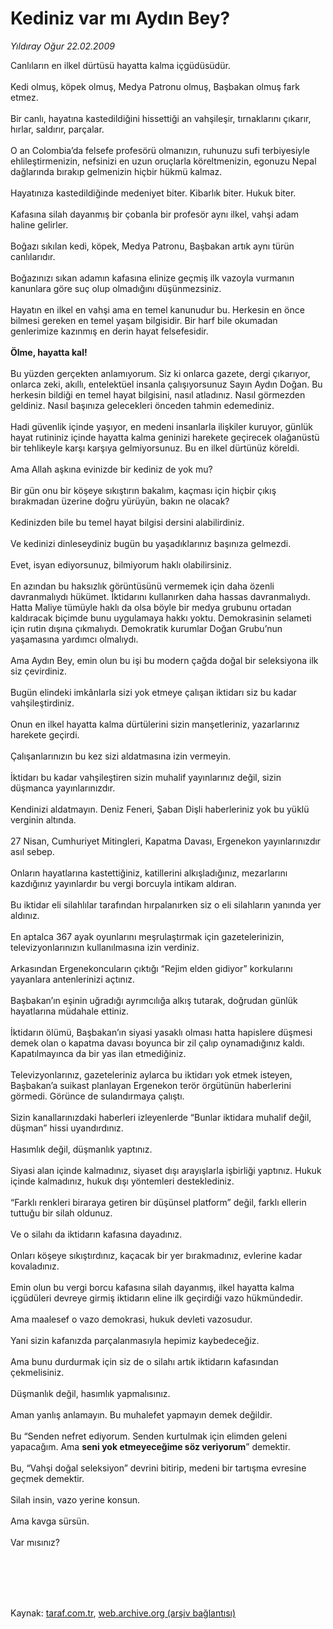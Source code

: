 # Kediniz var mı Aydın Bey?

*Yıldıray Oğur 22.02.2009*

<div class="taraf_structure_2col_1zq">
<div class="margen_n">



 <p>Canlıların en ilkel dürtüsü hayatta kalma içgüdüsüdür. <br/><br/>Kedi olmuş, köpek olmuş, Medya Patronu olmuş, Başbakan olmuş fark etmez. <br/><br/>Bir canlı, hayatına kastedildiğini hissettiği an vahşileşir, tırnaklarını çıkarır, hırlar, saldırır, parçalar. <br/><br/>O an Colombia’da felsefe profesörü olmanızın, ruhunuzu sufi terbiyesiyle ehlileştirmenizin, nefsinizi en uzun oruçlarla köreltmenizin, egonuzu Nepal dağlarında bırakıp gelmenizin hiçbir hükmü kalmaz. <br/><br/>Hayatınıza kastedildiğinde medeniyet biter. Kibarlık biter. Hukuk biter. <br/><br/>Kafasına silah dayanmış bir çobanla bir profesör aynı ilkel, vahşi adam haline gelirler. <br/><br/>Boğazı sıkılan kedi, köpek, Medya Patronu, Başbakan artık aynı türün canlılarıdır. <br/><br/>Boğazınızı sıkan adamın kafasına elinize geçmiş ilk vazoyla vurmanın kanunlara göre suç olup olmadığını düşünmezsiniz. <br/><br/>Hayatın en ilkel en vahşi ama en temel kanunudur bu. Herkesin en önce bilmesi gereken en temel yaşam bilgisidir. Bir harf bile okumadan genlerimize kazınmış en derin hayat felsefesidir.<b> <br/><br/>Ölme, hayatta kal!</b> <br/><br/>Bu yüzden gerçekten anlamıyorum. Siz ki onlarca gazete, dergi çıkarıyor, onlarca zeki, akıllı, entelektüel insanla çalışıyorsunuz Sayın Aydın Doğan. Bu herkesin bildiği en temel hayat bilgisini, nasıl atladınız. Nasıl görmezden geldiniz. Nasıl başınıza gelecekleri önceden tahmin edemediniz. <br/><br/>Hadi güvenlik içinde yaşıyor, en medeni insanlarla ilişkiler kuruyor, günlük hayat rutininiz içinde hayatta kalma geninizi harekete geçirecek olağanüstü bir tehlikeyle karşı karşıya gelmiyorsunuz. Bu en ilkel dürtünüz köreldi. <br/><br/>Ama Allah aşkına evinizde bir kediniz de yok mu? <br/><br/>Bir gün onu bir köşeye sıkıştırın bakalım, kaçması için hiçbir çıkış bırakmadan üzerine doğru yürüyün, bakın ne olacak? <br/><br/>Kedinizden bile bu temel hayat bilgisi dersini alabilirdiniz. <br/><br/>Ve kedinizi dinleseydiniz bugün bu yaşadıklarınız başınıza gelmezdi. <br/><br/>Evet, isyan ediyorsunuz, bilmiyorum haklı olabilirsiniz. <br/><br/>En azından bu haksızlık görüntüsünü vermemek için daha özenli davranmalıydı hükümet. İktidarını kullanırken daha hassas davranmalıydı. Hatta Maliye tümüyle haklı da olsa böyle bir medya grubunu ortadan kaldıracak biçimde bunu uygulamaya hakkı yoktu. Demokrasinin selameti için rutin dışına çıkmalıydı. Demokratik kurumlar Doğan Grubu’nun yaşamasına yardımcı olmalıydı. <br/><br/>Ama Aydın Bey, emin olun bu işi bu modern çağda doğal bir seleksiyona ilk siz çevirdiniz. <br/><br/>Bugün elindeki imkânlarla sizi yok etmeye çalışan iktidarı siz bu kadar vahşileştirdiniz. <br/><br/>Onun en ilkel hayatta kalma dürtülerini sizin manşetleriniz, yazarlarınız harekete geçirdi. <br/><br/>Çalışanlarınızın bu kez sizi aldatmasına izin vermeyin. <br/><br/>İktidarı bu kadar vahşileştiren sizin muhalif yayınlarınız değil, sizin düşmanca yayınlarınızdır. <br/><br/>Kendinizi aldatmayın. Deniz Feneri, Şaban Dişli haberleriniz yok bu yüklü verginin altında. <br/><br/>27 Nisan, Cumhuriyet Mitingleri, Kapatma Davası, Ergenekon yayınlarınızdır asıl sebep. <br/><br/>Onların hayatlarına kastettiğiniz, katillerini alkışladığınız, mezarlarını kazdığınız yayınlardır bu vergi borcuyla intikam aldıran. <br/><br/>Bu iktidar eli silahlılar tarafından hırpalanırken siz o eli silahların yanında yer aldınız. <br/><br/>En aptalca 367 ayak oyunlarını meşrulaştırmak için gazetelerinizin, televizyonlarınızın kullanılmasına izin verdiniz. <br/><br/>Arkasından Ergenekoncuların çıktığı “Rejim elden gidiyor” korkularını yayanlara antenlerinizi açtınız. <br/><br/>Başbakan’ın eşinin uğradığı ayrımcılığa alkış tutarak, doğrudan günlük hayatlarına müdahale ettiniz. <br/><br/>İktidarın ölümü, Başbakan’ın siyasi yasaklı olması hatta hapislere düşmesi demek olan o kapatma davası boyunca bir zil çalıp oynamadığınız kaldı. Kapatılmayınca da bir yas ilan etmediğiniz. <br/><br/>Televizyonlarınız, gazeteleriniz aylarca bu iktidarı yok etmek isteyen, Başbakan’a suikast planlayan Ergenekon terör örgütünün haberlerini görmedi. Görünce de sulandırmaya çalıştı. <br/><br/>Sizin kanallarınızdaki haberleri izleyenlerde “Bunlar iktidara muhalif değil, düşman” hissi uyandırdınız. <br/><br/>Hasımlık değil, düşmanlık yaptınız. <br/><br/>Siyasi alan içinde kalmadınız, siyaset dışı arayışlarla işbirliği yaptınız. Hukuk içinde kalmadınız, hukuk dışı yöntemleri desteklediniz. <br/><br/>“Farklı renkleri biraraya getiren bir düşünsel platform” değil, farklı ellerin tuttuğu bir silah oldunuz. <br/><br/>Ve o silahı da iktidarın kafasına dayadınız. <br/><br/>Onları köşeye sıkıştırdınız, kaçacak bir yer bırakmadınız, evlerine kadar kovaladınız. <br/><br/>Emin olun bu vergi borcu kafasına silah dayanmış, ilkel hayatta kalma içgüdüleri devreye girmiş iktidarın eline ilk geçirdiği vazo hükmündedir. <br/><br/>Ama maalesef o vazo demokrasi, hukuk devleti vazosudur. <br/><br/>Yani sizin kafanızda parçalanmasıyla hepimiz kaybedeceğiz. <br/><br/>Ama bunu durdurmak için siz de o silahı artık iktidarın kafasından çekmelisiniz. <br/><br/>Düşmanlık değil, hasımlık yapmalısınız. <br/><br/>Aman yanlış anlamayın. Bu muhalefet yapmayın demek değildir. <br/><br/>Bu “Senden nefret ediyorum. Senden kurtulmak için elimden geleni yapacağım. Ama <b>seni yok etmeyeceğime söz veriyorum</b>” demektir. <br/><br/>Bu, “Vahşi doğal seleksiyon” devrini bitirip, medeni bir tartışma evresine geçmek demektir. <br/><br/>Silah insin, vazo yerine konsun. <br/><br/>Ama kavga sürsün. <br/><br/>Var mısınız?</p>
<br/>
<br/>
<br/>



<br/>


<div id="taraf_not">
</div>

</div>


</div>

Kaynak: [taraf.com.tr](http://www.taraf.com.tr:80/makale/4141.htm), [web.archive.org (arşiv bağlantısı)](http://web.archive.org/web/20091217142904/http://www.taraf.com.tr:80/makale/4141.htm)
